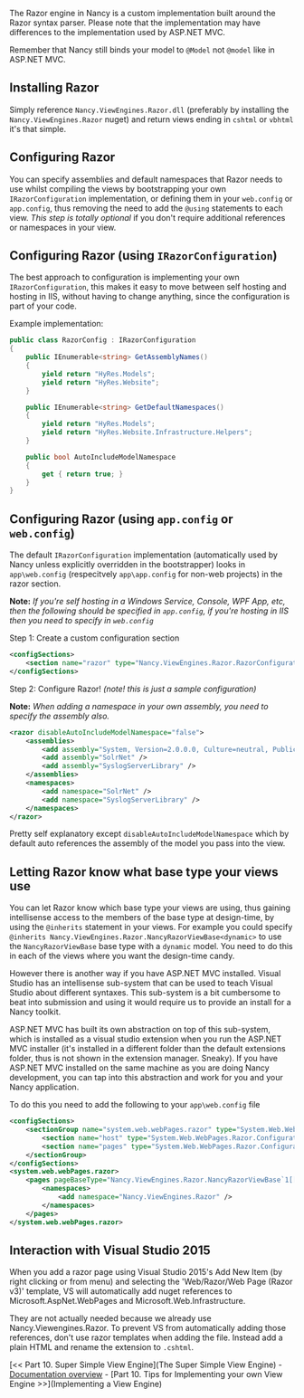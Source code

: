 The Razor engine in Nancy is a custom implementation built around the Razor syntax parser. Please note that the implementation may have differences to the implementation used by ASP.NET MVC.

Remember that Nancy still binds your model to `@Model` not `@model` like in ASP.NET MVC.

## Installing Razor

Simply reference `Nancy.ViewEngines.Razor.dll` (preferably by installing the `Nancy.ViewEngines.Razor` nuget) and return views ending in `cshtml` or `vbhtml` it's that simple.

## Configuring Razor ##

You can specify assemblies and default namespaces that Razor needs to use whilst compiling the views by bootstrapping your own `IRazorConfiguration` implementation, or defining them in your `web.config` or `app.config`, thus removing the need to add the `@using` statements to each view. _This step is totally optional_ if you don't require additional references or namespaces in your view.

## Configuring Razor (using `IRazorConfiguration`) ##

The best approach to configuration is implementing your own `IRazorConfiguration`, this makes it easy to move between self hosting and hosting in IIS, without having to change anything, since the configuration is part of your code. 

Example implementation:

```cs
public class RazorConfig : IRazorConfiguration
{
    public IEnumerable<string> GetAssemblyNames()
    {
        yield return "HyRes.Models";
        yield return "HyRes.Website";
    }

    public IEnumerable<string> GetDefaultNamespaces()
    {
        yield return "HyRes.Models";
        yield return "HyRes.Website.Infrastructure.Helpers";
    }

    public bool AutoIncludeModelNamespace
    {
        get { return true; }
    }
}
```

## Configuring Razor (using `app.config` or `web.config`) ##

The default `IRazorConfiguration` implementation (automatically used by Nancy unless explicitly overridden in the bootstrapper) looks in `app\web.config` (respecitvely `app\app.config` for non-web projects) in the razor section.

**Note:** _If you're self hosting in a Windows Service, Console, WPF App, etc, then the following should be specified in `app.config`, if you're hosting in IIS then you need to specify in `web.config`_

Step 1: Create a custom configuration section

```xml
<configSections>
	<section name="razor" type="Nancy.ViewEngines.Razor.RazorConfigurationSection, Nancy.ViewEngines.Razor" />
</configSections>
```
Step 2: Configure Razor! _(note! this is just a sample configuration)_

**Note:** _When adding a namespace in your own assembly, you need to specify the assembly also._

```xml
<razor disableAutoIncludeModelNamespace="false">
	<assemblies>
		<add assembly="System, Version=2.0.0.0, Culture=neutral, PublicKeyToken=b77a5c561934e089" />
		<add assembly="SolrNet" />
		<add assembly="SyslogServerLibrary" />
	</assemblies>
	<namespaces>
		<add namespace="SolrNet" />
		<add namespace="SyslogServerLibrary" />
	</namespaces>
</razor>
```
Pretty self explanatory except `disableAutoIncludeModelNamespace` which by default auto references the assembly of the model you pass into the view.

## Letting Razor know what base type your views use
You can let Razor know which base type your views are using, thus gaining intellisense access to the members of the base type at design-time, by using the `@inherits` statement in your views. For example you could specify `@inherits Nancy.ViewEngines.Razor.NancyRazorViewBase<dynamic>` to use the `NancyRazorViewBase` base type with a `dynamic` model. You need to do this in each of the views where you want the design-time candy.

However there is another way if you have ASP.NET MVC installed. Visual Studio has an intellisense sub-system that can be used to teach Visual Studio about different syntaxes. This sub-system is a bit cumbersome to beat into submission and using it would require us to provide an install for a Nancy toolkit. 

ASP.NET MVC has built its own abstraction on top of this sub-system, which is installed as a visual studio extension when you run the ASP.NET MVC installer (it's installed in a different folder than the default extensions folder, thus is not shown in the extension manager. Sneaky). If you have ASP.NET MVC installed on the same machine as you are doing Nancy development, you can tap into this abstraction and work for you and your Nancy application. 

To do this you need to add the following to your `app\web.config` file

```xml
<configSections>
    <sectionGroup name="system.web.webPages.razor" type="System.Web.WebPages.Razor.Configuration.RazorWebSectionGroup, System.Web.WebPages.Razor, Version=2.0.0.0, Culture=neutral, PublicKeyToken=31BF3856AD364E35">
        <section name="host" type="System.Web.WebPages.Razor.Configuration.HostSection, System.Web.WebPages.Razor, Version=2.0.0.0, Culture=neutral, PublicKeyToken=31BF3856AD364E35" requirePermission="false" />
        <section name="pages" type="System.Web.WebPages.Razor.Configuration.RazorPagesSection, System.Web.WebPages.Razor, Version=2.0.0.0, Culture=neutral, PublicKeyToken=31BF3856AD364E35" requirePermission="false" />
    </sectionGroup>
</configSections>
<system.web.webPages.razor>
    <pages pageBaseType="Nancy.ViewEngines.Razor.NancyRazorViewBase`1[[System.Object]]">
        <namespaces>
            <add namespace="Nancy.ViewEngines.Razor" />
        </namespaces>
    </pages>
</system.web.webPages.razor>
```

## Interaction with Visual Studio 2015

When you add a razor page using Visual Studio 2015's Add New Item (by right clicking or from menu) and selecting the 'Web/Razor/Web Page (Razor v3)' template, VS will automatically add nuget references to Microsoft.AspNet.WebPages and Microsoft.Web.Infrastructure.

They are not actually needed because we already use Nancy.Viewengines.Razor. To prevent VS from automatically adding those references, don't use razor templates when adding the file. Instead add a plain HTML and rename the extension to `.cshtml`.

[<< Part 10. Super Simple View Engine](The Super Simple View Engine) - [Documentation overview](Documentation) - [Part 10. Tips for Implementing your own View Engine >>](Implementing a View Engine)